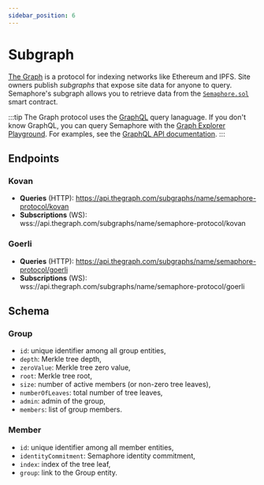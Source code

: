 ```yaml
---
sidebar_position: 6
---
```


# Subgraph

[The Graph](https://thegraph.com/) is a protocol for indexing networks like Ethereum and IPFS.
Site owners publish _subgraphs_ that expose site data for anyone to query.
Semaphore's subgraph allows you to retrieve data from the [`Semaphore.sol`](https://github.com/semaphore-protocol/semaphore/blob/main/contracts/Semaphore.sol) smart contract.

:::tip
The Graph protocol uses the [GraphQL](https://graphql.org/) query lanaguage. If you don't know GraphQL, you can query Semaphore with the [Graph Explorer Playground](https://thegraph.com/hosted-service/subgraph/semaphore-protocol/kovan?selected=playground).
For examples, see the [GraphQL API documentation](https://thegraph.com/docs/developer/graphql-api).
:::

## Endpoints

### Kovan

-   **Queries** (HTTP): https://api.thegraph.com/subgraphs/name/semaphore-protocol/kovan
-   **Subscriptions** (WS): wss://api.thegraph.com/subgraphs/name/semaphore-protocol/kovan

### Goerli

-   **Queries** (HTTP): https://api.thegraph.com/subgraphs/name/semaphore-protocol/goerli
-   **Subscriptions** (WS): wss://api.thegraph.com/subgraphs/name/semaphore-protocol/goerli

## Schema

### Group

-   `id`: unique identifier among all group entities,
-   `depth`: Merkle tree depth,
-   `zeroValue`: Merkle tree zero value,
-   `root`: Merkle tree root,
-   `size`: number of active members (or non-zero tree leaves),
-   `numberOfLeaves`: total number of tree leaves,
-   `admin`: admin of the group,
-   `members`: list of group members.

### Member

-   `id`: unique identifier among all member entities,
-   `identityCommitment`: Semaphore identity commitment,
-   `index`: index of the tree leaf,
-   `group`: link to the Group entity.
